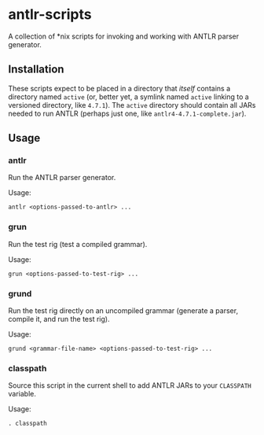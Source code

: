 # antlr-scripts
A collection of *nix scripts for invoking and working with ANTLR parser generator.

## Installation

These scripts expect to be placed in a directory that *itself* contains
a directory named `active` (or, better yet, a symlink named `active`
linking to a versioned directory, like `4.7.1`). The `active` directory
should contain all JARs needed to run ANTLR (perhaps just one, like
`antlr4-4.7.1-complete.jar`).

## Usage

### antlr
Run the ANTLR parser generator.

Usage:
```
antlr <options-passed-to-antlr> ...
```

### grun
Run the test rig (test a compiled grammar).

Usage:
```
grun <options-passed-to-test-rig> ...
```

### grund
Run the test rig directly on an uncompiled grammar (generate a parser,
compile it, and run the test rig).

Usage:
```
grund <grammar-file-name> <options-passed-to-test-rig> ...
```

### classpath
Source this script in the current shell to add ANTLR JARs to your
`CLASSPATH` variable.

Usage:
```
. classpath
```
